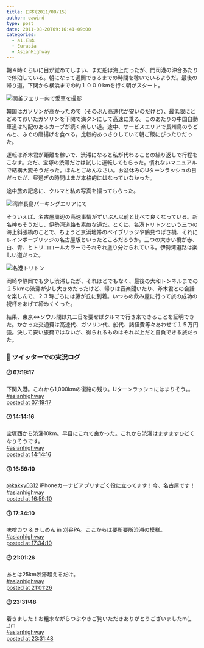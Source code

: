 ```yaml
---
title: 日本(2011/08/15)
author: eawind
type: post
date: 2011-08-20T09:16:41+09:00
categories:
  - a1.日本
  - Eurasia
  - AsianHighway
---
```

朝４時くらいに目が覚めてしまい、まだ船は海上だったが、門司港の沖合あたりで停泊している。朝になって通関できるまでの時間を稼いでいるようだ。最後の帰り道。下関から横浜までの約１０００kmを行く朝がスタート。

![関釜フェリー内で愛車を撮影](/img/2011/08/CIMG17811.jpg)

韓国はガソリンが高かったので（そのぶん高速代が安いのだけど）、最低限にとどめておいたガソリンを下関で満タンにして高速に乗る。このあたりの中国自動車道は勾配のあるカーブが続く楽しい道。途中、サービスエリアで長州鳥のうどんと、ふぐの唐揚げを食べる。比較的あっさりしていて朝ご飯にぴったりだった。

運転は斧木君が距離を稼いで、渋滞になると私が代わることの繰り返しで行程をこなす。ただ、宝塚の渋滞だけは試しに運転してもらった。慣れないマニュアルで結構大変そうだった。ほんとごめんなさい。お盆休みのUターンラッシュの日だったが、昼過ぎの時間はまだ本格的にはなっていなかった。

途中旅の記念に、クルマと私の写真を撮ってもらった。

![湾岸長島パーキングエリアにて](/img/2011/08/CIMG1784.jpg)

そういえば、名古屋周辺の高速事情がずいぶん以前と比べて良くなっている。新名神もそうだし、伊勢湾道路も素敵な道だ。とくに、名港トリトンという三つの海上斜張橋のことで、ちょうど京浜地帯のベイブリッジや鶴見つばさ橋、それにレインボーブリッジの名古屋版といったところだろうか。三つの大きい橋が赤、白、青、とトリコロールカラーでそれぞれ塗り分けられている。伊勢湾道路は楽しい道だった。

![名港トリトン](/img/2011/08/CIMG17891.jpg)


岡崎や静岡でも少し渋滞したが、それほどでもなく、最後の大和トンネルまでの２５kmの渋滞が少し大きめだったけど、帰りは音楽聞いたり、斧木君との会話を楽しんで、２３時ごろには藤が丘に到着。いつもの飲み屋に行って旅の成功の祝杯をあげて締めくくった。

結果、東京⇔ソウル間は丸二日を要せばクルマで行き来できることを証明できた。かかった交通費は高速代、ガソリン代、船代、諸経費等々あわせて１５万円強。決して安い旅費ではないが、得られるものはそれ以上だと自負できる旅だった。

### 📡 **ツイッターでの実況ログ**

#### 🕖 **07:19:17**  
下関入港。これから1,000kmの復路の残り。Uターンラッシュにはまりそう。。  
[#asianhighway](http://twitter.com/search?q=%23asianhighway)  
[posted at 07:19:17](http://twitter.com/eawind/status/102866913029402624)

#### 🕑 **14:14:16**  
宝塚西から渋滞10km。早目にこれて良かった。これから渋滞はますますひどくなりそうです。  
[#asianhighway](http://twitter.com/search?q=%23asianhighway)  
[posted at 14:14:16](http://twitter.com/eawind/status/102971346170023936)

#### 🕔 **16:59:10**  
[@kakky0312](http://twitter.com/kakky0312) iPhoneカーナビアプリすごく役に立ってます！今、名古屋です！  
[#asianhighway](http://twitter.com/search?q=%23asianhighway)  
[posted at 16:59:10](http://twitter.com/eawind/status/103012844072738817)

#### 🕔 **17:34:10**  
味噌カツ & きしめん in 刈谷PA。ここからは要所要所渋滞の模様。  
[#asianhighway](http://twitter.com/search?q=%23asianhighway)  
[posted at 17:34:10](http://twitter.com/eawind/status/103021653302312960)

#### 🕘 **21:01:26**  
あとは25km渋滞超えるだけ。  
[#asianhighway](http://twitter.com/search?q=%23asianhighway)  
[posted at 21:01:26](http://twitter.com/eawind/status/103073811737493504)

#### 🕚 **23:31:48**  
着きました！お粗末ながらつぶやきご覧いただきありがとうございましたm(_ _)m  
[#asianhighway](http://twitter.com/search?q=%23asianhighway)  
[posted at 23:31:48](http://twitter.com/eawind/status/103111654375559169)

